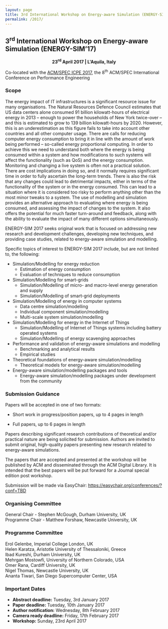 ```yaml
---
layout: page
title: 3rd International Workshop on Energy-aware Simulation (ENERGY-SIM’17)
permalink: /2017/
---
```


## 3<sup>rd</sup> International Workshop on Energy-aware Simulation (ENERGY-SIM’17)
<div style="text-align:center"><strong>23<sup>rd</sup> April 2017 | L'Aquila, Italy</strong></div>

Co-located with the [ACM/SPEC ICPE 2017](https://icpe2017.spec.org/), the 8<sup>th</sup> ACM/SPEC International Conference on Performance Engineering

<!--<img align="none" height="80" src="https://gallery.mailchimp.com/e142f1706795c82a6cbbf2142/images/3bef7981-6b4f-45d7-a03d-447e95e6c72b.png" style="width: 80px; height: 80px; margin: 0px;" width="80px" />
<p><strong>Sponsored by ACM (Pending)</strong></p>
<p><strong>In-cooperation with IEEE IEEE Technical Committee on Green Communications & Computing (TCGCC) (Pending)</strong></p>-->

<!--The 2<sup>nd</sup> International Workshop on Energy-aware Simulation (ENERGY-SIM’17) will be co-located with the ACM International Conference on Future Energy Systems ([ACM e-Energy 2016](http://conferences.sigcomm.org/eenergy/2016)).-->

### Scope
The energy impact of IT infrastructures is a significant resource issue for many organisations. The Natural Resources Defence Council estimates that US data centers alone consumed 91 billion kilowatt-hours of electrical energy in 2013 – enough to power the households of New York twice-over – and this is estimated to grow to 139 billion kilowatt-hours by 2020. However, this is an underestimation as this figure fails to take into account other countries and all other computer usage. There are calls for reducing computer energy consumption to bring it in line with the amount of work being performed – so-called energy proportional computing. In order to achieve this we need to understand both where the energy is being consumed within a system and how modifications to such systems will affect the functionality (such as QoS) and the energy consumption. Monitoring and changing a live system is often not a practical solution. There are cost implications in doing so, and it normally requires significant time in order to fully ascertain the long-term trends. There is also the risk that any changes could lead to detrimental impacts, either in terms of the functionality of the system or in the energy consumed. This can lead to a situation where it is considered too risky to perform anything other than the most minor tweaks to a system. The use of modelling and simulation provides an alternative approach to evaluating where energy is being consumed, and assessing the impact of changes to the system. It also offers the potential for much faster turn-around and feedback, along with the ability to evaluate the impact of many different options simultaneously.
 
ENERGY-SIM 2017 seeks original work that is focused on addressing new research and development challenges, developing new techniques, and providing case studies, related to energy-aware simulation and modelling.
 
Specific topics of interest to ENERGY-SIM 2017 include, but are not limited to, the following:

- Simulation/Modelling for energy reduction
    - Estimation of energy consumption
    - Evaluation of techniques to reduce consumption
- Simulation/Modelling for smart-grids
    - Simulation/Modelling of micro- and macro-level energy generation and supply
    - Simulation/Modelling of smart-grid deployments
- Simulation/Modelling of energy in computer systems
    - Data centre simulation/modelling
    - Individual component simulation/modelling
    - Multi-scale system simulation/modelling
- Simulation/Modelling for energy in the Internet of Things
    - Simulation/Modelling of Internet of Things systems including battery operated systems
    - Simulation/Modelling of energy scavenging approaches
- Performance and validation of energy-aware simulations and modelling
    - Benchmarking and analytical results
    - Empirical studies
- Theoretical foundations of energy-aware simulation/modelling
    - Theoretical models for energy-aware simulation/modelling
- Energy-aware simulation/modelling packages and tools
    - Energy-aware simulation/modelling packages under development from the community

### Submission Guidance
Papers will be accepted in one of two formats:

- Short work in progress/position papers, up to 4 pages in length

- Full papers, up to 6 pages in length

Papers describing significant research contributions of theoretical and/or practical nature are being solicited for submission. Authors are invited to submit original, high-quality papers presenting new research related to energy-aware simulations.

The papers that are accepted and presented at the workshop will be published by ACM and disseminated through the ACM Digital Library. It is intended that the best papers will be put forward for a Journal special edition post workshop.

Submission will be made via EasyChair: <a href="https://easychair.org/conferences/?conf=TBD" target="_blank">https://easychair.org/conferences/?conf=TBD</a>

### Organising Committee
General Chair - Stephen McGough, Durham University, UK<br/>
Programme Chair - Matthew Forshaw, Newcastle University, UK

### Programme Committee
Erol Gelenbe, Imperial College London, UK<br/>
Helen Karatza, Aristotle University of Thessaloniki, Greece<br/>
Ibad Kureshi, Durham University, UK<br/>
Mehrgan Mostowfi, University of Northern Colorado, USA<br/>
Omer Rana, Cardiff University, UK<br/>
Nigel Thomas, Newcastle University, UK<br/>
Ananta Tiwari, San Diego Supercomputer Center, USA

### Important Dates
- <strong>Abstract deadline:</strong> Tuesday, 3rd January 2017
- <strong>Paper deadline:</strong> Tuesday, 10th January 2017
- <strong>Author notification:</strong> Wednesday, 8th February 2017
- <strong>Camera ready deadline:</strong> Friday, 17th February 2017
- <strong>Workshop:</strong> Sunday, 23rd April 2017


